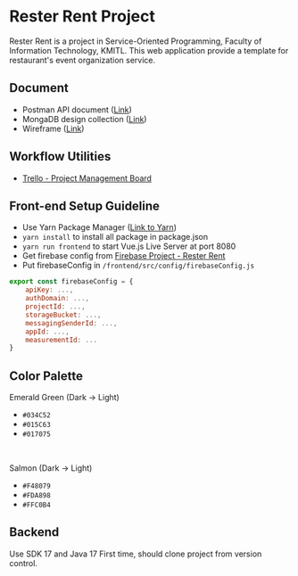 # Rester Rent Project
Rester Rent is a project in Service-Oriented Programming, Faculty of Information Technology, KMITL. This web application provide a template for restaurant's event organization service.
## Document
- Postman API document ([Link](https://documenter.getpostman.com/view/14185907/UVJeEFff))
- MongaDB design collection ([Link](https://docs.google.com/spreadsheets/d/1cJCTlVGoJx0i0lNmKZo-czlYQ2V0G2wQmDEtPqYuPM4/edit?usp=sharing))
- Wireframe ([Link](https://wireframepro.mockflow.com/view/MAzIxMwcbnb#/page/fbe793cb8bfb43e8b3ffa3287c257692))
## Workflow Utilities
- [Trello - Project Management Board](https://trello.com/b/gaNjzTMl/resterrent)

## Front-end Setup Guideline
- Use Yarn Package Manager ([Link to Yarn](https://classic.yarnpkg.com/lang/en/docs/install/#mac-stable))
- `yarn install` to install all package in package.json
- `yarn run frontend` to start Vue.js Live Server at port 8080
- Get firebase config from [Firebase Project - Rester Rent](https://console.firebase.google.com/u/0/project/rester-rent/settings/general)
- Put firebaseConfig in `/frontend/src/config/firebaseConfig.js`
```js
export const firebaseConfig = {
    apiKey: ...,
    authDomain: ...,
    projectId: ...,
    storageBucket: ...,
    messagingSenderId: ...,
    appId: ...,
    measurementId: ...
}
```

## Color Palette
Emerald Green (Dark -> Light)
- `#034C52`
- `#015C63`
- `#017075`
<br />

Salmon (Dark -> Light)
- `#F48079`
- `#FDA898`
- `#FFC0B4`

## Backend
Use SDK 17 and Java 17
First time, should clone project from version control.
